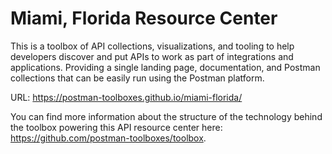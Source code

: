 # Miami, Florida Resource Center
This is a toolbox of API collections, visualizations, and tooling to help developers discover and put APIs to work as part of integrations and applications. Providing a single landing page, documentation, and Postman collections that can be easily run using the Postman platform.

URL: https://postman-toolboxes.github.io/miami-florida/

You can find more information about the structure of the technology behind the toolbox powering this API resource center here: https://github.com/postman-toolboxes/toolbox.
